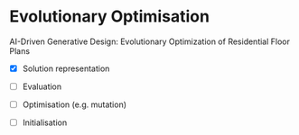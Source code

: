 # Evolutionary Optimisation
AI-Driven Generative Design: Evolutionary Optimization of Residential Floor Plans

- [x] Solution representation
- [ ] Evaluation
- [ ] Optimisation (e.g. mutation)
- [ ] Initialisation


